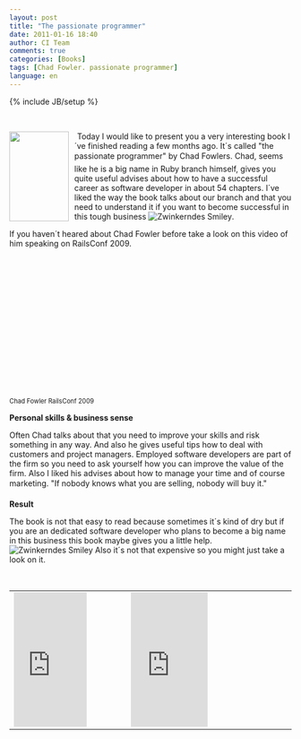 ```yaml
---
layout: post
title: "The passionate programmer"
date: 2011-01-16 18:40
author: CI Team
comments: true
categories: [Books]
tags: [Chad Fowler. passionate programmer]
language: en
---
```

{% include JB/setup %}
<p>&#160;</p>  <p><a href="{{BASE_PATH}}/assets/wp-images-en/41fyjTVARFL._SL160_.jpg"><img style="background-image: none; border-bottom: 0px; border-left: 0px; margin: 0px 10px 10px 0px; padding-left: 0px; padding-right: 0px; display: inline; float: left; border-top: 0px; border-right: 0px; padding-top: 0px" border="0" align="left" src="{{BASE_PATH}}/assets/wp-images-en/41fyjTVARFL._SL160__thumb1.jpg" width="106" height="160" /></a><img style="border-bottom-style: none !important; border-right-style: none !important; margin: 0px; border-top-style: none !important; border-left-style: none !important" border="0" alt="" src="http://www.assoc-amazon.co.uk/e/ir?t=codeinsidin07-21&amp;l=as2&amp;o=2&amp;a=1934356344" width="1" height="1" /> Today I would like to present you a very interesting book I´ve finished reading a few months ago. It´s called "the passionate programmer" by Chad Fowlers. Chad, seems like he is a big name in Ruby branch himself, gives you quite useful advises about how to have a successful career as software developer in about 54 chapters. I´ve liked the way the book talks about our branch and that you need to understand it if you want to become successful in this tough business <img style="border-bottom-style: none; border-right-style: none; border-top-style: none; border-left-style: none" class="wlEmoticon wlEmoticon-winkingsmile" alt="Zwinkerndes Smiley" src="{{BASE_PATH}}/assets/wp-images-en/wlEmoticon-winkingsmile9.png" />. </p>  <p>If you haven´t heared about Chad Fowler before take a look on this video of him speaking on RailsConf 2009. </p>  <!--more-->  <div style="padding-bottom: 0px; margin: 0px; padding-left: 0px; padding-right: 0px; display: inline; float: none; padding-top: 0px" id="scid:5737277B-5D6D-4f48-ABFC-DD9C333F4C5D:4630427c-696c-46aa-bc74-e63ad78801a7" class="wlWriterEditableSmartContent"><div><object width="448" height="252"><param name="movie" value="http://www.youtube.com/v/tPLO6Ipth0U?hl=en&amp;hd=1"></param><embed src="http://www.youtube.com/v/tPLO6Ipth0U?hl=en&amp;hd=1" type="application/x-shockwave-flash" width="448" height="252"></embed></object></div><div style="width:448px;clear:both;font-size:.8em">Chad Fowler RailsConf 2009</div></div>  <p><b>Personal skills &amp; business sense </b></p>  <p><b></b></p>  <p>Often Chad talks about that you need to improve your skills and risk something in any way. And also he gives useful tips how to deal with customers and project managers. Employed software developers are part of the firm so you need to ask yourself how you can improve the value of the firm. Also I liked his advises about how to manage your time and of course marketing. "If nobody knows what you are selling, nobody will buy it." </p>  <p><b>Result</b></p>  <p><b></b></p>  <p>The book is not that easy to read because sometimes it´s kind of dry but if you are an dedicated software developer who plans to become a big name in this business this book maybe gives you a little help. <img style="border-bottom-style: none; border-right-style: none; border-top-style: none; border-left-style: none" class="wlEmoticon wlEmoticon-winkingsmile" alt="Zwinkerndes Smiley" src="{{BASE_PATH}}/assets/wp-images-en/wlEmoticon-winkingsmile9.png" /> Also it´s not that expensive so you might just take a look on it. </p>  <p>&#160;</p>  <table border="0" cellspacing="0" cellpadding="2" width="498"><tbody>     <tr>       <td valign="top" width="200"><iframe style="width: 130px; height: 240px" marginheight="0" src="http://rcm.amazon.com/e/cm?t=codeinsidinte-20&amp;o=1&amp;p=8&amp;l=as1&amp;asins=1934356344&amp;fc1=000000&amp;IS2=1&amp;lt1=_blank&amp;m=amazon&amp;lc1=0000FF&amp;bc1=000000&amp;bg1=FFFFFF&amp;f=ifr" frameborder="0" marginwidth="0" scrolling="no"></iframe></td>        <td valign="top" width="296"><iframe style="width: 137px; height: 240px" marginheight="0" src="http://rcm-uk.amazon.co.uk/e/cm?t=codeinsidin07-21&amp;o=2&amp;p=8&amp;l=as1&amp;asins=1934356344&amp;fc1=000000&amp;IS2=1&amp;lt1=_blank&amp;m=amazon&amp;lc1=0000FF&amp;bc1=000000&amp;bg1=FFFFFF&amp;f=ifr" frameborder="0" marginwidth="0" scrolling="no"></iframe></td>     </tr>   </tbody></table>
